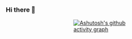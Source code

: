 ### Hi there 👋

<div style="margin-left: auto;
            margin-right: auto;
            width: 30%">
  
[![Ashutosh's github activity graph](https://activity-graph.herokuapp.com/graph?username=spo1lsp0rt)](https://github.com/ashutosh00710/github-readme-activity-graph)
  
</div>

<!--
**spo1lsp0rt/spo1lsp0rt** is a ✨ _special_ ✨ repository because its `README.md` (this file) appears on your GitHub profile.

Here are some ideas to get you started:

- 🔭 I’m currently working on ...
- 🌱 I’m currently learning ...
- 👯 I’m looking to collaborate on ...
- 🤔 I’m looking for help with ...
- 💬 Ask me about ...
- 📫 How to reach me: ...
- 😄 Pronouns: ...
- ⚡ Fun fact: ...
-->
